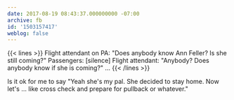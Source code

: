 ```yaml
---
date: 2017-08-19 08:43:37.000000000 -07:00
archive: fb
id: '1503157417'
weblog: false
---
```


{{< lines >}}
Flight attendant on PA: "Does anybody know Ann Feller? Is she still coming?"
Passengers: [silence]
Flight attendant: "Anybody? Does anybody know if she is coming?"
...
{{< /lines >}}

Is it ok for me to say "Yeah she's my pal. She decided to stay home. Now let's ... like cross check and prepare for pullback or whatever."
